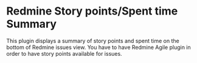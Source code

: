 # Redmine Story points/Spent time Summary

This plugin displays a summary of story points and spent time on the bottom of Redmine issues view.
You have to have Redmine Agile plugin in order to have story points available for issues. 
